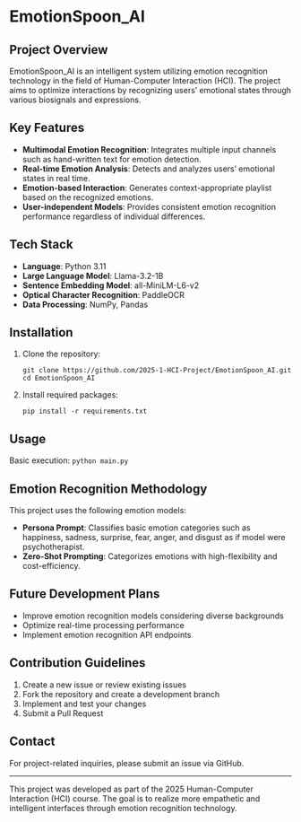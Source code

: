 # EmotionSpoon_AI

## Project Overview

EmotionSpoon_AI is an intelligent system utilizing emotion recognition technology in the field of Human-Computer Interaction (HCI). The project aims to optimize interactions by recognizing users’ emotional states through various biosignals and expressions.

## Key Features

- **Multimodal Emotion Recognition**: Integrates multiple input channels such as hand-written text for emotion detection.
- **Real-time Emotion Analysis**: Detects and analyzes users’ emotional states in real time.
- **Emotion-based Interaction**: Generates context-appropriate playlist based on the recognized emotions.
- **User-independent Models**: Provides consistent emotion recognition performance regardless of individual differences.

## Tech Stack

- **Language**: Python 3.11
- **Large Language Model**: Llama-3.2-1B
- **Sentence Embedding Model**: all-MiniLM-L6-v2
- **Optical Character Recognition**: PaddleOCR
- **Data Processing**: NumPy, Pandas

## Installation

1. Clone the repository:
    ```
    git clone https://github.com/2025-1-HCI-Project/EmotionSpoon_AI.git
    cd EmotionSpoon_AI
    ```

2. Install required packages:
    ```
    pip install -r requirements.txt
    ```

## Usage

Basic execution:
    ```
    python main.py
    ```

## Emotion Recognition Methodology

This project uses the following emotion models:

- **Persona Prompt**: Classifies basic emotion categories such as happiness, sadness, surprise, fear, anger, and disgust as if model were psychotherapist.
- **Zero-Shot Prompting**: Categorizes emotions with high-flexibility and cost-efficiency.

## Future Development Plans

- Improve emotion recognition models considering diverse backgrounds
- Optimize real-time processing performance
- Implement emotion recognition API endpoints

## Contribution Guidelines

1. Create a new issue or review existing issues
2. Fork the repository and create a development branch
3. Implement and test your changes
4. Submit a Pull Request

## Contact

For project-related inquiries, please submit an issue via GitHub.

---

This project was developed as part of the 2025 Human-Computer Interaction (HCI) course. The goal is to realize more empathetic and intelligent interfaces through emotion recognition technology.